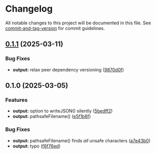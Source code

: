 # Changelog

All notable changes to this project will be documented in this file. See [commit-and-tag-version](https://github.com/absolute-version/commit-and-tag-version) for commit guidelines.

## [0.1.1](https://github.com/groton-school/myschoolapp-reporting/compare/output/0.1.0...output/0.1.1) (2025-03-11)


### Bug Fixes

* **output:** relax peer dependency versioning ([9870d0f](https://github.com/groton-school/myschoolapp-reporting/commit/9870d0f4ec0b711ca47e0aba8ad533d6d03f484d))

## 0.1.0 (2025-03-05)


### Features

* **output:** option to writeJSON() silently ([5bedff2](https://github.com/battis/myschoolapp-reporting/commit/5bedff244f67674b2013d734353a7ef6adfe93d9))
* **output:** pathsafeFilename() ([e5f1b6f](https://github.com/battis/myschoolapp-reporting/commit/e5f1b6fa3c89f6c3509d23eb07e0a79e489bc201))


### Bug Fixes

* **output:** pathsafeFilename() finds _all_ unsafe characters ([a7e43b0](https://github.com/battis/myschoolapp-reporting/commit/a7e43b004a2e6edac3e76bc3bc051a40515a9153))
* **output:** typo ([f6f76ed](https://github.com/battis/myschoolapp-reporting/commit/f6f76edc1930b3c0590bf43eea819bbd9353b765))

